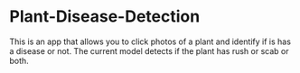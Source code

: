 # Plant-Disease-Detection
This is an app that allows you to click photos of a plant and identify if is has a disease or not. The current model detects if the plant has rush or scab or both.
